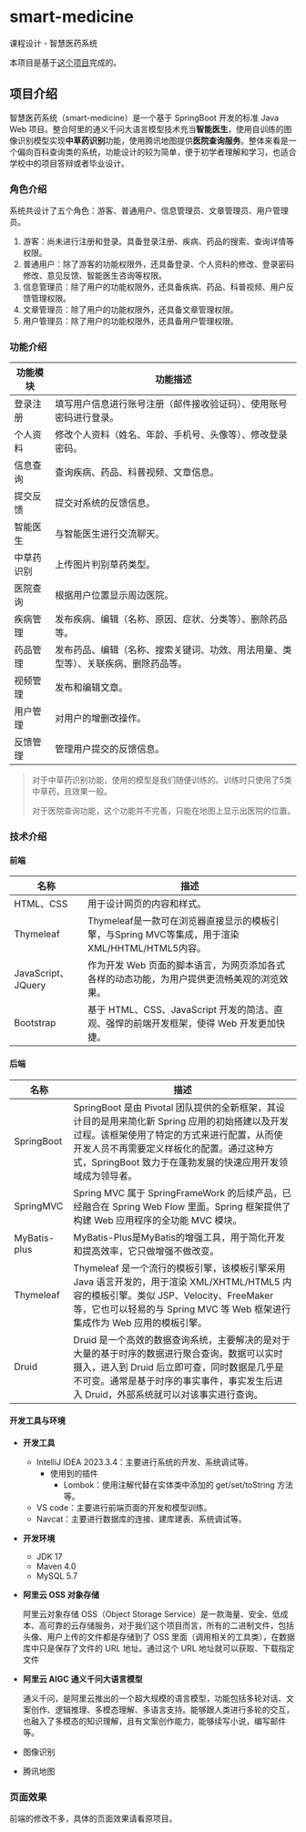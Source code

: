 # smart-medicine
课程设计 - 智慧医药系统



本项目是基于[这个项目](https://github.com/373675032/smart-medicine)完成的。

## 项目介绍

智慧医药系统（smart-medicine）是一个基于 SpringBoot 开发的标准 Java Web 项目。整合阿里的通义千问大语言模型技术充当**智能医生**，使用自训练的图像识别模型实现**中草药识别**功能，使用腾讯地图提供**医院查询服务**。整体来看是一个偏向百科查询类的系统，功能设计的较为简单，便于初学者理解和学习，也适合学校中的项目答辩或者毕业设计。

### 角色介绍

系统共设计了五个角色：游客、普通用户、信息管理员、文章管理员、用户管理员。

1. 游客：尚未进行注册和登录。具备登录注册、疾病、药品的搜索、查询详情等权限。
2. 普通用户：除了游客的功能权限外，还具备登录、个人资料的修改、登录密码修改、意见反馈、智能医生咨询等权限。
3. 信息管理员：除了用户的功能权限外，还具备疾病、药品、科普视频、用户反馈管理权限。
4. 文章管理员：除了用户的功能权限外，还具备文章管理权限。
5. 用户管理员：除了用户的功能权限外，还具备用户管理权限。

### 功能介绍

| 功能模块   | 功能描述                                                     |
| ---------- | ------------------------------------------------------------ |
| 登录注册   | 填写用户信息进行账号注册（邮件接收验证码）、使用账号密码进行登录。 |
| 个人资料   | 修改个人资料（姓名、年龄、手机号、头像等）、修改登录密码。   |
| 信息查询   | 查询疾病、药品、科普视频、文章信息。                         |
| 提交反馈   | 提交对系统的反馈信息。                                       |
| 智能医生   | 与智能医生进行交流聊天。                                     |
| 中草药识别 | 上传图片判别草药类型。                                       |
| 医院查询   | 根据用户位置显示周边医院。                                   |
| 疾病管理   | 发布疾病、编辑（名称、原因、症状、分类等）、删除药品等。     |
| 药品管理   | 发布药品、编辑（名称、搜索关键词、功效、用法用量、类型等）、关联疾病、删除药品等。 |
| 视频管理   | 发布和编辑文章。                                             |
| 用户管理   | 对用户的增删改操作。                                         |
| 反馈管理   | 管理用户提交的反馈信息。                                     |

>对于中草药识别功能，使用的模型是我们随便训练的。训练时只使用了5类中草药，且效果一般。
>
>对于医院查询功能，这个功能并不完善，只能在地图上显示出医院的位置。

### 技术介绍

#### 前端

| 名称               | 描述                                                         |
| ------------------ | ------------------------------------------------------------ |
| HTML、CSS          | 用于设计网页的内容和样式。                                   |
| Thymeleaf          | Thymeleaf是一款可在浏览器直接显示的模板引擎，与Spring MVC等集成，用于渲染XML/HHTML/HTML5内容。 |
| JavaScript、JQuery | 作为开发 Web 页面的脚本语言，为网页添加各式各样的动态功能，为用户提供更流畅美观的浏览效果。 |
| Bootstrap          | 基于 HTML、CSS、JavaScript 开发的简洁、直观、强悍的前端开发框架，使得 Web 开发更加快捷。 |

#### 后端

| 名称         | 描述                                                         |
| ------------ | ------------------------------------------------------------ |
| SpringBoot   | SpringBoot 是由 Pivotal 团队提供的全新框架，其设计目的是用来简化新 Spring 应用的初始搭建以及开发过程。该框架使用了特定的方式来进行配置，从而使开发人员不再需要定义样板化的配置。通过这种方式，SpringBoot 致力于在蓬勃发展的快速应用开发领域成为领导者。 |
| SpringMVC    | Spring MVC 属于 SpringFrameWork 的后续产品，已经融合在 Spring Web Flow 里面。Spring 框架提供了构建 Web 应用程序的全功能 MVC 模块。 |
| MyBatis-plus | MyBatis-Plus是MyBatis的增强工具，用于简化开发和提高效率，它只做增强不做改变。 |
| Thymeleaf    | Thymeleaf 是一个流行的模板引擎，该模板引擎采用 Java 语言开发的，用于渲染 XML/XHTML/HTML5 内容的模板引擎。类似 JSP、Velocity、FreeMaker 等，它也可以轻易的与 Spring MVC 等 Web 框架进行集成作为 Web 应用的模板引擎。 |
| Druid        | Druid 是一个高效的数据查询系统，主要解决的是对于大量的基于时序的数据进行聚合查询。数据可以实时摄入，进入到 Druid 后立即可查，同时数据是几乎是不可变。通常是基于时序的事实事件，事实发生后进入 Druid，外部系统就可以对该事实进行查询。 |

#### 开发工具与环境

- **开发工具**

  - IntelliJ IDEA 2023.3.4：主要进行系统的开发、系统调试等。
    - 使用到的插件
      - Lombok：使用注解代替在实体类中添加的 get/set/toString 方法等。
  - VS code：主要进行前端页面的开发和模型训练。
  - Navcat：主要进行数据库的连接、建库建表、系统调试等。

- **开发环境**

  - JDK 17
  - Maven 4.0
  - MySQL 5.7

- **阿里云 OSS 对象存储**

  阿里云对象存储 OSS（Object Storage Service）是一款海量、安全、低成本、高可靠的云存储服务，对于我们这个项目而言，所有的二进制文件，包括头像、用户上传的文件都是存储到了 OSS 里面（调用相关的工具类），在数据库中只是保存了文件的 URL 地址。通过这个 URL 地址就可以获取、下载指定文件

- **阿里云 AIGC 通义千问大语言模型**

  通义千问，是阿里云推出的一个超大规模的语言模型，功能包括多轮对话、文案创作、逻辑推理、多模态理解、多语言支持。能够跟人类进行多轮的交互，也融入了多模态的知识理解，且有文案创作能力，能够续写小说，编写邮件等。

- 图像识别

- 腾讯地图

### 页面效果

前端的修改不多，具体的页面效果请看原项目。
